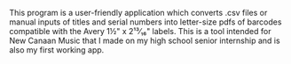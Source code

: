 This program is a user-friendly application which converts .csv files or manual inputs of titles and serial numbers into letter-size pdfs of barcodes compatible with the Avery 1½" x 2¹³⁄₁₆" labels. This is a tool intended for New Canaan Music that I made on my high school senior internship and is also my first working app.
